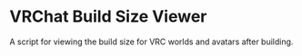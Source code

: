 # VRChat Build Size Viewer
 A script for viewing the build size for VRC worlds and avatars after building.
